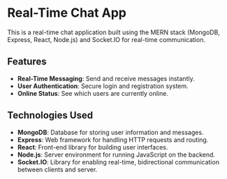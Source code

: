 # Real-Time Chat App

This is a real-time chat application built using the MERN stack (MongoDB, Express, React, Node.js) and Socket.IO for real-time communication.

## Features

- **Real-Time Messaging**: Send and receive messages instantly.
- **User Authentication**: Secure login and registration system.
- **Online Status**: See which users are currently online.

## Technologies Used

- **MongoDB**: Database for storing user information and messages.
- **Express**: Web framework for handling HTTP requests and routing.
- **React**: Front-end library for building user interfaces.
- **Node.js**: Server environment for running JavaScript on the backend.
- **Socket.IO**: Library for enabling real-time, bidirectional communication between clients and server.
